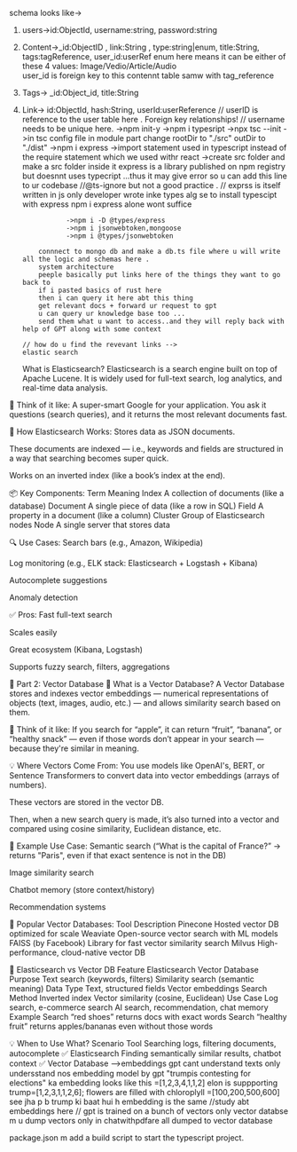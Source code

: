 schema looks like->

1.  users->id:ObjectId, username:string, password:string
2.  Content->\_id:ObjectID , link:String , type:string|enum, title:String,
    tags:tagReference, user_id:userRef
    enum here means it can be either of these 4 values:
    Image/Vedio/Article/Audio  
    user_id is foreign key to this contennt table samw with tag_reference
3.  Tags-> \_id:Object_id, title:String
4.  Link-> id:ObjectId, hash:String, userId:userReference
    // userID is reference to the user table here .
    Foreign key relationships!
    // username needs to be unique here.
    ->npm init-y
    ->npm i typesript
    ->npx tsc --init
    ->in tsc config file in module part change
    rootDir to "./src"
    outDir to "./dist"
    ->npm i express
    ->import statement used in typescript instead of the require statement which we used withr react
    ->create src folder and make a src folder inside it
    express is a library published on npm registry
    but doesnnt uses typecript ...thus it may give error so u can add this line to ur codebase
    //@ts-ignore but not a good practice .
    // exprss is itself written in js only
    developer wrote inke types alg se
    to install typescipt with express npm i express alone wont suffice

                   ->npm i -D @types/express
                   ->npm i jsonwebtoken,mongoose
                   ->npm i @types/jsonwebtoken

            connnect to mongo db and make a db.ts file where u will write all the logic and schemas here .
            system architecture
            peeple basically put links here of the things they want to go back to
            if i pasted basics of rust here
            then i can query it here abt this thing
            get relevant docs + forward ur request to gpt
            u can query ur knowledge base too ...
            send them what u want to access..and they will reply back with help of GPT along with some context

        // how do u find the revevant links -->
        elastic search

    What is Elasticsearch?
    Elasticsearch is a search engine built on top of Apache Lucene. It is widely used for full-text search, log analytics, and real-time data analysis.

🧠 Think of it like:
A super-smart Google for your application. You ask it questions (search queries), and it returns the most relevant documents fast.

🔧 How Elasticsearch Works:
Stores data as JSON documents.

These documents are indexed — i.e., keywords and fields are structured in a way that searching becomes super quick.

Works on an inverted index (like a book’s index at the end).

📦 Key Components:
Term Meaning
Index A collection of documents (like a database)
Document A single piece of data (like a row in SQL)
Field A property in a document (like a column)
Cluster Group of Elasticsearch nodes
Node A single server that stores data

🔍 Use Cases:
Search bars (e.g., Amazon, Wikipedia)

Log monitoring (e.g., ELK stack: Elasticsearch + Logstash + Kibana)

Autocomplete suggestions

Anomaly detection

✅ Pros:
Fast full-text search

Scales easily

Great ecosystem (Kibana, Logstash)

Supports fuzzy search, filters, aggregations

🧠 Part 2: Vector Database
📌 What is a Vector Database?
A Vector Database stores and indexes vector embeddings — numerical representations of objects (text, images, audio, etc.) — and allows similarity search based on them.

🧠 Think of it like:
If you search for “apple”, it can return “fruit”, “banana”, or “healthy snack” — even if those words don’t appear in your search — because they're similar in meaning.

💡 Where Vectors Come From:
You use models like OpenAI's, BERT, or Sentence Transformers to convert data into vector embeddings (arrays of numbers).

These vectors are stored in the vector DB.

Then, when a new search query is made, it’s also turned into a vector and compared using cosine similarity, Euclidean distance, etc.

🧠 Example Use Case:
Semantic search (“What is the capital of France?” → returns "Paris", even if that exact sentence is not in the DB)

Image similarity search

Chatbot memory (store context/history)

Recommendation systems

🔧 Popular Vector Databases:
Tool Description
Pinecone Hosted vector DB optimized for scale
Weaviate Open-source vector search with ML models
FAISS (by Facebook) Library for fast vector similarity search
Milvus High-performance, cloud-native vector DB

🔄 Elasticsearch vs Vector DB
Feature Elasticsearch Vector Database
Purpose Text search (keywords, filters) Similarity search (semantic meaning)
Data Type Text, structured fields Vector embeddings
Search Method Inverted index Vector similarity (cosine, Euclidean)
Use Case Log search, e-commerce search AI search, recommendation, chat memory
Example Search “red shoes” returns docs with exact words Search “healthy fruit” returns apples/bananas even without those words

💡 When to Use What?
Scenario Tool
Searching logs, filtering documents, autocomplete ✅ Elasticsearch
Finding semantically similar results, chatbot context ✅ Vector Database
-->embeddings
gpt cant understand texts only undersstand nos
embedding model by gpt
"trumpis contesting for elections" ka embedding looks like this
=[1,2,3,4,1,1,2]
elon is suppporting trump=[1,2,3,1,1,2,6];
flowers are filled with chloroplyll
=[100,200,500,600]
see jha p b trump ki baat hui h embedding is the same
//study abt embeddings here
// gpt is trained on a bunch of vectors only
vector databse m u dump vectors only
in chatwithpdfare all dumped to vector database

package.json m add a build script to start the typescript project.
